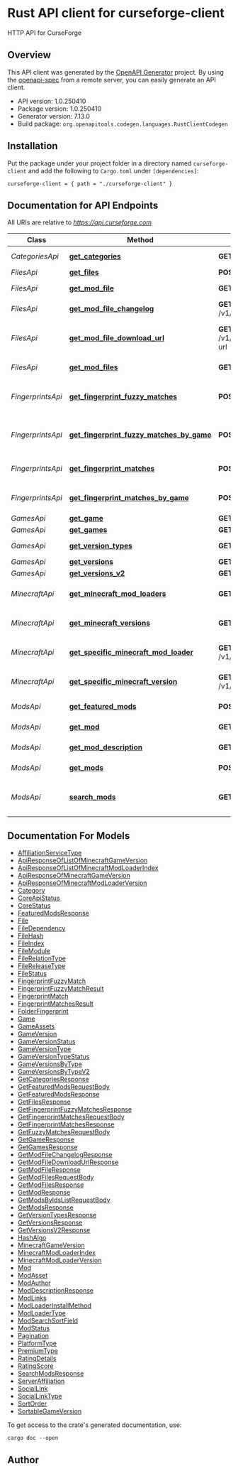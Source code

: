 # Rust API client for curseforge-client

HTTP API for CurseForge


## Overview

This API client was generated by the [OpenAPI Generator](https://openapi-generator.tech) project.  By using the [openapi-spec](https://openapis.org) from a remote server, you can easily generate an API client.

- API version: 1.0.250410
- Package version: 1.0.250410
- Generator version: 7.13.0
- Build package: `org.openapitools.codegen.languages.RustClientCodegen`

## Installation

Put the package under your project folder in a directory named `curseforge-client` and add the following to `Cargo.toml` under `[dependencies]`:

```
curseforge-client = { path = "./curseforge-client" }
```

## Documentation for API Endpoints

All URIs are relative to *https://api.curseforge.com*

Class | Method | HTTP request | Description
------------ | ------------- | ------------- | -------------
*CategoriesApi* | [**get_categories**](docs/CategoriesApi.md#get_categories) | **GET** /v1/categories | Get categories
*FilesApi* | [**get_files**](docs/FilesApi.md#get_files) | **POST** /v1/mods/files | Get files
*FilesApi* | [**get_mod_file**](docs/FilesApi.md#get_mod_file) | **GET** /v1/mods/{modId}/files/{fileId} | Get mod file.
*FilesApi* | [**get_mod_file_changelog**](docs/FilesApi.md#get_mod_file_changelog) | **GET** /v1/mods/{modId}/files/{fileId}/changelog | Get mod file changelog
*FilesApi* | [**get_mod_file_download_url**](docs/FilesApi.md#get_mod_file_download_url) | **GET** /v1/mods/{modId}/files/{fileId}/download-url | Get Mod File Download URL
*FilesApi* | [**get_mod_files**](docs/FilesApi.md#get_mod_files) | **GET** /v1/mods/{modId}/files | Get mod files.
*FingerprintsApi* | [**get_fingerprint_fuzzy_matches**](docs/FingerprintsApi.md#get_fingerprint_fuzzy_matches) | **POST** /v1/fingerprints/fuzzy | Get Fingerprints Fuzzy Matches
*FingerprintsApi* | [**get_fingerprint_fuzzy_matches_by_game**](docs/FingerprintsApi.md#get_fingerprint_fuzzy_matches_by_game) | **POST** /v1/fingerprints/fuzzy/{gameId} | Get Fingerprints Fuzzy Matches
*FingerprintsApi* | [**get_fingerprint_matches**](docs/FingerprintsApi.md#get_fingerprint_matches) | **POST** /v1/fingerprints | Get Fingerprints Matches
*FingerprintsApi* | [**get_fingerprint_matches_by_game**](docs/FingerprintsApi.md#get_fingerprint_matches_by_game) | **POST** /v1/fingerprints/{gameId} | Get Fingerprints Matches
*GamesApi* | [**get_game**](docs/GamesApi.md#get_game) | **GET** /v1/games/{gameId} | Get game
*GamesApi* | [**get_games**](docs/GamesApi.md#get_games) | **GET** /v1/games | Get games
*GamesApi* | [**get_version_types**](docs/GamesApi.md#get_version_types) | **GET** /v1/games/{gameId}/version-types | Get version types
*GamesApi* | [**get_versions**](docs/GamesApi.md#get_versions) | **GET** /v1/games/{gameId}/versions | Get versions
*GamesApi* | [**get_versions_v2**](docs/GamesApi.md#get_versions_v2) | **GET** /v2/games/{gameId}/versions | Get versions
*MinecraftApi* | [**get_minecraft_mod_loaders**](docs/MinecraftApi.md#get_minecraft_mod_loaders) | **GET** /v1/minecraft/modloader | Get Minecraft ModLoaders
*MinecraftApi* | [**get_minecraft_versions**](docs/MinecraftApi.md#get_minecraft_versions) | **GET** /v1/minecraft/version | Get Minecraft Versions
*MinecraftApi* | [**get_specific_minecraft_mod_loader**](docs/MinecraftApi.md#get_specific_minecraft_mod_loader) | **GET** /v1/minecraft/modloader/{modLoaderName} | Get Specific Minecraft ModLoader
*MinecraftApi* | [**get_specific_minecraft_version**](docs/MinecraftApi.md#get_specific_minecraft_version) | **GET** /v1/minecraft/version/{gameVersionString} | Get Specific Minecraft Version
*ModsApi* | [**get_featured_mods**](docs/ModsApi.md#get_featured_mods) | **POST** /v1/mods/featured | Get featured mods.
*ModsApi* | [**get_mod**](docs/ModsApi.md#get_mod) | **GET** /v1/mods/{modId} | Get a single mod.
*ModsApi* | [**get_mod_description**](docs/ModsApi.md#get_mod_description) | **GET** /v1/mods/{modId}/description | Get mod description.
*ModsApi* | [**get_mods**](docs/ModsApi.md#get_mods) | **POST** /v1/mods | Get a list of mods.
*ModsApi* | [**search_mods**](docs/ModsApi.md#search_mods) | **GET** /v1/mods/search | Get all mods that match the search criteria.


## Documentation For Models

 - [AffiliationServiceType](docs/AffiliationServiceType.md)
 - [ApiResponseOfListOfMinecraftGameVersion](docs/ApiResponseOfListOfMinecraftGameVersion.md)
 - [ApiResponseOfListOfMinecraftModLoaderIndex](docs/ApiResponseOfListOfMinecraftModLoaderIndex.md)
 - [ApiResponseOfMinecraftGameVersion](docs/ApiResponseOfMinecraftGameVersion.md)
 - [ApiResponseOfMinecraftModLoaderVersion](docs/ApiResponseOfMinecraftModLoaderVersion.md)
 - [Category](docs/Category.md)
 - [CoreApiStatus](docs/CoreApiStatus.md)
 - [CoreStatus](docs/CoreStatus.md)
 - [FeaturedModsResponse](docs/FeaturedModsResponse.md)
 - [File](docs/File.md)
 - [FileDependency](docs/FileDependency.md)
 - [FileHash](docs/FileHash.md)
 - [FileIndex](docs/FileIndex.md)
 - [FileModule](docs/FileModule.md)
 - [FileRelationType](docs/FileRelationType.md)
 - [FileReleaseType](docs/FileReleaseType.md)
 - [FileStatus](docs/FileStatus.md)
 - [FingerprintFuzzyMatch](docs/FingerprintFuzzyMatch.md)
 - [FingerprintFuzzyMatchResult](docs/FingerprintFuzzyMatchResult.md)
 - [FingerprintMatch](docs/FingerprintMatch.md)
 - [FingerprintMatchesResult](docs/FingerprintMatchesResult.md)
 - [FolderFingerprint](docs/FolderFingerprint.md)
 - [Game](docs/Game.md)
 - [GameAssets](docs/GameAssets.md)
 - [GameVersion](docs/GameVersion.md)
 - [GameVersionStatus](docs/GameVersionStatus.md)
 - [GameVersionType](docs/GameVersionType.md)
 - [GameVersionTypeStatus](docs/GameVersionTypeStatus.md)
 - [GameVersionsByType](docs/GameVersionsByType.md)
 - [GameVersionsByTypeV2](docs/GameVersionsByTypeV2.md)
 - [GetCategoriesResponse](docs/GetCategoriesResponse.md)
 - [GetFeaturedModsRequestBody](docs/GetFeaturedModsRequestBody.md)
 - [GetFeaturedModsResponse](docs/GetFeaturedModsResponse.md)
 - [GetFilesResponse](docs/GetFilesResponse.md)
 - [GetFingerprintFuzzyMatchesResponse](docs/GetFingerprintFuzzyMatchesResponse.md)
 - [GetFingerprintMatchesRequestBody](docs/GetFingerprintMatchesRequestBody.md)
 - [GetFingerprintMatchesResponse](docs/GetFingerprintMatchesResponse.md)
 - [GetFuzzyMatchesRequestBody](docs/GetFuzzyMatchesRequestBody.md)
 - [GetGameResponse](docs/GetGameResponse.md)
 - [GetGamesResponse](docs/GetGamesResponse.md)
 - [GetModFileChangelogResponse](docs/GetModFileChangelogResponse.md)
 - [GetModFileDownloadUrlResponse](docs/GetModFileDownloadUrlResponse.md)
 - [GetModFileResponse](docs/GetModFileResponse.md)
 - [GetModFilesRequestBody](docs/GetModFilesRequestBody.md)
 - [GetModFilesResponse](docs/GetModFilesResponse.md)
 - [GetModResponse](docs/GetModResponse.md)
 - [GetModsByIdsListRequestBody](docs/GetModsByIdsListRequestBody.md)
 - [GetModsResponse](docs/GetModsResponse.md)
 - [GetVersionTypesResponse](docs/GetVersionTypesResponse.md)
 - [GetVersionsResponse](docs/GetVersionsResponse.md)
 - [GetVersionsV2Response](docs/GetVersionsV2Response.md)
 - [HashAlgo](docs/HashAlgo.md)
 - [MinecraftGameVersion](docs/MinecraftGameVersion.md)
 - [MinecraftModLoaderIndex](docs/MinecraftModLoaderIndex.md)
 - [MinecraftModLoaderVersion](docs/MinecraftModLoaderVersion.md)
 - [Mod](docs/Mod.md)
 - [ModAsset](docs/ModAsset.md)
 - [ModAuthor](docs/ModAuthor.md)
 - [ModDescriptionResponse](docs/ModDescriptionResponse.md)
 - [ModLinks](docs/ModLinks.md)
 - [ModLoaderInstallMethod](docs/ModLoaderInstallMethod.md)
 - [ModLoaderType](docs/ModLoaderType.md)
 - [ModSearchSortField](docs/ModSearchSortField.md)
 - [ModStatus](docs/ModStatus.md)
 - [Pagination](docs/Pagination.md)
 - [PlatformType](docs/PlatformType.md)
 - [PremiumType](docs/PremiumType.md)
 - [RatingDetails](docs/RatingDetails.md)
 - [RatingScore](docs/RatingScore.md)
 - [SearchModsResponse](docs/SearchModsResponse.md)
 - [ServerAffiliation](docs/ServerAffiliation.md)
 - [SocialLink](docs/SocialLink.md)
 - [SocialLinkType](docs/SocialLinkType.md)
 - [SortOrder](docs/SortOrder.md)
 - [SortableGameVersion](docs/SortableGameVersion.md)


To get access to the crate's generated documentation, use:

```
cargo doc --open
```

## Author




